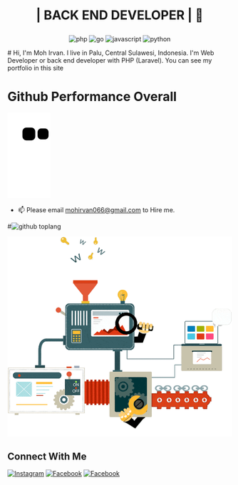# <p align="center">| BACK END DEVELOPER |  👋</p>
<p align="center"><img src="https://img.shields.io/badge/PHP-777BB4?style=for-the-badge&logo=php&logoColor=white" height="32px" alt="php">  <img src="https://img.shields.io/badge/Go-00ADD8?style=for-the-badge&logo=go&logoColor=white" height="32px" alt="go">  <img src="https://img.shields.io/badge/JavaScript-323330?style=for-the-badge&logo=javascript&logoColor=F7DF1E" height="32px" alt="javascript">  <img src="https://img.shields.io/badge/Python-3776AB?style=for-the-badge&logo=python&logoColor=white" height="32px" alt="python"></p>
# Hi, I'm Moh Irvan. I live in Palu, Central Sulawesi, Indonesia. I'm Web Developer or back end developer with PHP (Laravel). You can see my portfolio in this site


# Github Performance Overall
<!-- refer this: https://dev.to/mishmanners/how-to-enable-github-actions-on-your-profile-readme-for-a-contribution-graph-4l66 -->
![mayankchaudhary26 snake gif](https://github.com/mayankchaudhary26/mayankchaudhary26/blob/output/github-contribution-grid-snake.svg)      
     
- 📫 Please email mohirvan066@gmail.com to Hire me.

#![github toplang](https://github-readme-stats.vercel.app/api/top-langs/?username=mohammad-irvan&layout=compact&theme=nightowl)
<p align="center"><img src="src/Assets/home-main.gif"></p>


## Connect With Me
<a href="https://www.instagram.com/moh_irvan09" target="_blank"><img src="https://img.shields.io/badge/Instagram-%23E4405F.svg?&style=flat-square&logo=instagram&logoColor=white" height="32px" alt="Instagram"></a>
<a href="https://web.facebook.com/uninstaller.user/" target="_blank"><img src="https://img.shields.io/badge/Facebook-1877F2?style=for-the-badge&logo=facebook&logoColor=white" height="32px" alt="Facebook"></a>
<a href="https://github.com/mohammad-irvan" target="_blank"><img src="https://img.shields.io/badge/GitHub-100000?style=for-the-badge&logo=github&logoColor=white" height="32px" alt="Facebook"></a>

